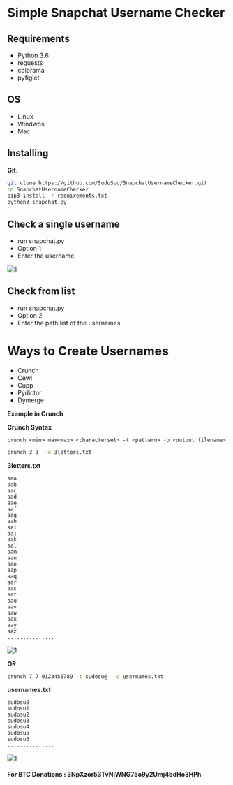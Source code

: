 # Simple Snapchat Username Checker
## Requirements
- Python 3.6
- requests
- colorama
- pyfiglet

## OS
- Linux
- Windwos
- Mac

## Installing

**Git:**
```bash
git clone https://github.com/SudoSuu/SnapchatUsernameChecker.git
cd SnapchatUsernameChecker
pip3 install -r requirements.txt
python3 snapchat.py
```


## Check a single username
 - run snapchat.py
 - Option 1 
 - Enter the username

![1](https://raw.githubusercontent.com/SudoSuu/SnapchatUsernameChecker/su/screenshots/s.png)



## Check from list
- run snapchat.py
- Option 2 
- Enter the path list of the usernames


# Ways to Create Usernames
- Crunch
- Cewl
- Cupp
- Pydictor
- Dymerge

**Example in Crunch**

**Crunch Syntax**
```
crunch <min> max<max> <characterset> -t <pattern> -o <output filename>
```


```bash
crunch 3 3  -o 3letters.txt
```
**3letters.txt**
```
aaa
aab
aac
aad
aae
aaf
aag
aah
aai
aaj
aak
aal
aam
aan
aao
aap
aaq
aar
aas
aat
aau
aav
aaw
aax
aay
aaz
............... 
```
![1](https://raw.githubusercontent.com/SudoSuu/SnapchatUsernameChecker/su/screenshots/3.png)

**OR**

```bash
crunch 7 7 0123456789 -t sudosu@  -o usernames.txt
```

**usernames.txt**
```
sudosu0
sudosu1
sudosu2
sudosu3
sudosu4
sudosu5
sudosu6
............... 
```
![1](https://raw.githubusercontent.com/SudoSuu/SnapchatUsernameChecker/su/screenshots/sudosu.png)





 #### For BTC Donations : 3NpXzor53TvNiWNG75o9y2Umj4bdHo3HPh



